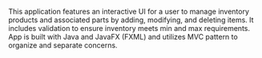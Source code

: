This application features an interactive UI for a user to manage inventory products and associated parts by adding, modifying, and deleting items.  It includes validation to ensure inventory meets min and max requirements.  App is built with Java and JavaFX (FXML) and utilizes MVC pattern to organize and separate concerns.
